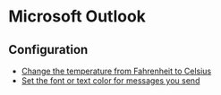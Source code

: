 # Microsoft Outlook

## Configuration

- [Change the temperature from Fahrenheit to Celsius](https://support.office.com/en-us/article/Change-the-temperature-from-Fahrenheit-to-Celsius-8303B0E2-644B-4AC3-954F-A478974B96C8)
- [Set the font or text color for messages you send](https://support.office.com/en-us/article/Set-the-font-or-text-color-for-messages-you-send-83425b7b-4acc-4e94-8c04-fa1e31790318)
